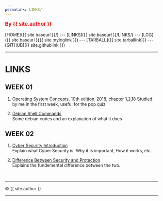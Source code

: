 ```yaml
---
permalink: LINKS/
---
```

<span style="color:red; font-weight:bold; font-size:larger;">By {{ site.author }}</span>
<br><br>
[HOME]({{ site.baseurl }}/) ---
[LINKS]({{ site.baseurl }}/LINKS/) ---
[LOG]({{ site.baseurl }}{{ site.myloglink }}) ---
[TARBALL]({{ site.tarballink}}) ---
[GITHUB]({{ site.githublink }})
<br>
<hr>

# LINKS

## WEEK 01
1. [Operating System Concepts, 10th edition, 2018, chapter 1,2,18](https://www.os-book.com/OS10/slide-dir/)
Studied by me in the first week, useful for the pop quiz

2. [Debian Shell Commands](https://wiki.debian.org/ShellCommands)<br>
Some debian codes and an explanation of what it does

## WEEK 02
1. [Cyber Security Introduction](https://www.youtube.com/watch?v=rcDO8km6R6c)<br>
Explain what Cyber Security is. Why it is important, How it works, etc.

2. [Difference Between Security and Protection](https://www.geeksforgeeks.org/difference-between-security-and-protection/)<br>
Explains the fundemental difference between the two.

<br>
<hr>
&copy; {{ site.author }}
<hr>
<br>
